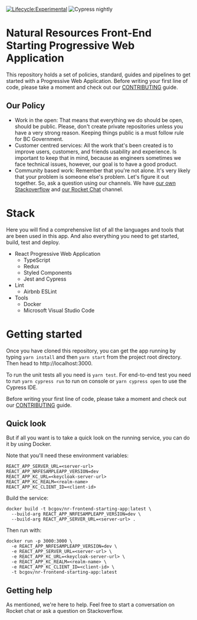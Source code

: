 [![Lifecycle:Experimental](https://img.shields.io/badge/Lifecycle-Experimental-339999)](https://github.com/bcgov/nr-frontend-starting-app)
![Cypress nightly](https://github.com/bcgov/nr-frontend-starting-app/actions/workflows/cypress-nightly.yml/badge.svg)

# Natural Resources Front-End Starting Progressive Web Application

This repository holds a set of policies, standard, guides and pipelines to get
started with a Progressive Web Application. Before writing your first line of code, please take a
moment and check out our [CONTRIBUTING](CONTRIBUTING.md) guide.

## Our Policy

- Work in the open: That means that everything we do should be open, should be
public. Please, don't create private repositories unless you have a very strong
reason. Keeping things public is a must follow rule for BC Government.
- Customer centred services: All the work that's been created is to improve
users, customers, and friends usability and experience. Is important to keep
that in mind, because as engineers sometimes we face technical issues, however, our goal is to have a good product.
- Community based work: Remember that you're not alone. It's very likely that
your problem is someone else's problem. Let's figure it out together. So, ask
a question using our channels. We have [our own Stackoverflow](https://stackoverflow.developer.gov.bc.ca/)
and [our Rocket Chat](https://chat.developer.gov.bc.ca/) channel.

# Stack

Here you will find a comprehensive list of all the languages and tools that are
been used in this app. And also everything you need to get started, build,
test and deploy.

- React Progressive Web Application
  - TypeScript
  - Redux
  - Styled Components
  - Jest and Cypress
- Lint
  - Airbnb ESLint
- Tools
  - Docker
  - Microsoft Visual Studio Code

# Getting started

Once you have cloned this repository, you can get the app running by typing
`yarn install` and then `yarn start` from the project root directory. Then
head to http://localhost:3000.

To run the unit tests all you need is `yarn test`. For end-to-end test you need to run `yarn cypress run` to run on console or `yarn cypress open` to use the Cypress IDE.

Before writing your first line of code, please take a moment and check out
our [CONTRIBUTING](CONTRIBUTING.md) guide.

## Quick look

But if all you want is to take a quick look on the running service, you can do it by
using Docker.

Note that you'll need these environment variables:
```
REACT_APP_SERVER_URL=<server-url>
REACT_APP_NRFESAMPLEAPP_VERSION=dev
REACT_APP_KC_URL=<keycloak-server-url>
REACT_APP_KC_REALM=<realm-name>
REACT_APP_KC_CLIENT_ID=<client-id>
```

Build the service:
```
docker build -t bcgov/nr-frontend-starting-app:latest \
  --build-arg REACT_APP_NRFESAMPLEAPP_VERSION=dev \
  --build-arg REACT_APP_SERVER_URL=<server-url> .
```

Then run with:
```
docker run -p 3000:3000 \
  -e REACT_APP_NRFESAMPLEAPP_VERSION=dev \
  -e REACT_APP_SERVER_URL=<server-url> \
  -e REACT_APP_KC_URL=<keycloak-server-url> \
  -e REACT_APP_KC_REALM=<realm-name> \
  -e REACT_APP_KC_CLIENT_ID=<client-id> \
  -t bcgov/nr-frontend-starting-app:latest
```

## Getting help

As mentioned, we're here to help. Feel free to start a conversation
on Rocket chat or ask a question on Stackoverflow.